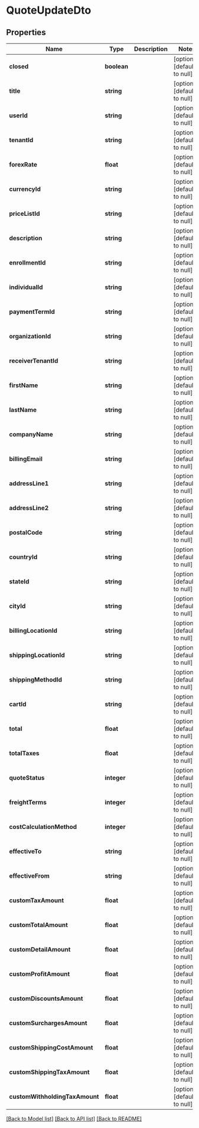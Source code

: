 # QuoteUpdateDto

## Properties
Name | Type | Description | Notes
------------ | ------------- | ------------- | -------------
**closed** | **boolean** |  | [optional] [default to null]
**title** | **string** |  | [optional] [default to null]
**userId** | **string** |  | [optional] [default to null]
**tenantId** | **string** |  | [optional] [default to null]
**forexRate** | **float** |  | [optional] [default to null]
**currencyId** | **string** |  | [optional] [default to null]
**priceListId** | **string** |  | [optional] [default to null]
**description** | **string** |  | [optional] [default to null]
**enrollmentId** | **string** |  | [optional] [default to null]
**individualId** | **string** |  | [optional] [default to null]
**paymentTermId** | **string** |  | [optional] [default to null]
**organizationId** | **string** |  | [optional] [default to null]
**receiverTenantId** | **string** |  | [optional] [default to null]
**firstName** | **string** |  | [optional] [default to null]
**lastName** | **string** |  | [optional] [default to null]
**companyName** | **string** |  | [optional] [default to null]
**billingEmail** | **string** |  | [optional] [default to null]
**addressLine1** | **string** |  | [optional] [default to null]
**addressLine2** | **string** |  | [optional] [default to null]
**postalCode** | **string** |  | [optional] [default to null]
**countryId** | **string** |  | [optional] [default to null]
**stateId** | **string** |  | [optional] [default to null]
**cityId** | **string** |  | [optional] [default to null]
**billingLocationId** | **string** |  | [optional] [default to null]
**shippingLocationId** | **string** |  | [optional] [default to null]
**shippingMethodId** | **string** |  | [optional] [default to null]
**cartId** | **string** |  | [optional] [default to null]
**total** | **float** |  | [optional] [default to null]
**totalTaxes** | **float** |  | [optional] [default to null]
**quoteStatus** | **integer** |  | [optional] [default to null]
**freightTerms** | **integer** |  | [optional] [default to null]
**costCalculationMethod** | **integer** |  | [optional] [default to null]
**effectiveTo** | **string** |  | [optional] [default to null]
**effectiveFrom** | **string** |  | [optional] [default to null]
**customTaxAmount** | **float** |  | [optional] [default to null]
**customTotalAmount** | **float** |  | [optional] [default to null]
**customDetailAmount** | **float** |  | [optional] [default to null]
**customProfitAmount** | **float** |  | [optional] [default to null]
**customDiscountsAmount** | **float** |  | [optional] [default to null]
**customSurchargesAmount** | **float** |  | [optional] [default to null]
**customShippingCostAmount** | **float** |  | [optional] [default to null]
**customShippingTaxAmount** | **float** |  | [optional] [default to null]
**customWithholdingTaxAmount** | **float** |  | [optional] [default to null]

[[Back to Model list]](../README.md#documentation-for-models) [[Back to API list]](../README.md#documentation-for-api-endpoints) [[Back to README]](../README.md)


